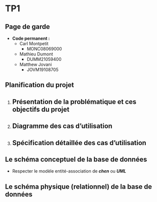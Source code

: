 # TP1

## Page de garde

- **Code permanent :** 
  - Carl Montpetit 
    - MONC08069000
  - Mathieu Dumont 
    - DUMM21059400
  - Matthew Jovani
    - JOVM19108705

## Planification du projet

1. Présentation de la problématique et ces objectifs du projet
   - 
2. Diagramme des cas d’utilisation
   - 
3. Spécification détaillée des cas d’utilisation
   - 

## Le schéma  conceptuel de la base de données

- Respecter le modèle entité-association de ***chen*** ou ***UML***  

## Le schéma physique (relationnel) de la base de données

